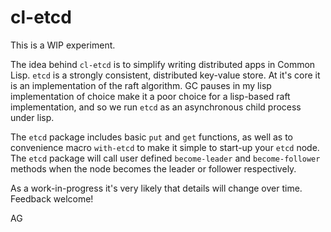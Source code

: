 # cl-etcd

This is a WIP experiment.

The idea behind `cl-etcd` is to simplify writing distributed apps in
Common Lisp.  `etcd` is a strongly consistent, distributed key-value
store.  At it's core it is an implementation of the raft algorithm.
GC pauses in my lisp implementation of choice make it a poor choice
for a lisp-based raft implementation, and so we run `etcd` as an
asynchronous child process under lisp.

The `etcd` package includes basic `put` and `get` functions, as well
as to convenience macro `with-etcd` to make it simple to start-up your
`etcd` node.  The `etcd` package will call user defined
`become-leader` and `become-follower` methods when the node becomes
the leader or follower respectively.

As a work-in-progress it's very likely that details will change over
time.  Feedback welcome!

AG
